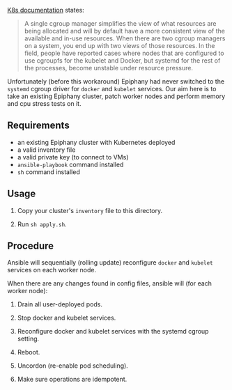 [K8s documentation](https://kubernetes.io/docs/setup/production-environment/container-runtimes/#cgroup-drivers) states:

> A single cgroup manager simplifies the view of what resources are being allocated and will by default have a more consistent view of the available and in-use resources.
> When there are two cgroup managers on a system, you end up with two views of those resources.
> In the field, people have reported cases where nodes that are configured to use cgroupfs for the kubelet and Docker, but systemd for the rest of the processes, become unstable under resource pressure.

Unfortunately (before this workaround) Epiphany had never switched to the `systemd` cgroup driver for `docker` and `kubelet` services.
Our aim here is to take an existing Epiphany cluster, patch worker nodes and perform memory and cpu stress tests on it.

## Requirements

- an existing Epiphany cluster with Kubernetes deployed
- a valid inventory file
- a valid private key (to connect to VMs)
- `ansible-playbook` command installed
- `sh` command installed

## Usage

1. Copy your cluster's `inventory` file to this directory.

2. Run `sh apply.sh`.

## Procedure

Ansible will sequentially (rolling update) reconfigure `docker` and `kubelet` services on each worker node.

When there are any changes found in config files, ansible will (for each worker node):

1. Drain all user-deployed pods.

2. Stop docker and kubelet services.

3. Reconfigure docker and kubelet services with the systemd cgroup setting.

4. Reboot.

5. Uncordon (re-enable pod scheduling).

6. Make sure operations are idempotent.
